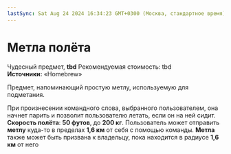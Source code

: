 ```yaml
---
lastSync: Sat Aug 24 2024 16:34:23 GMT+0300 (Москва, стандартное время)
---
```

# Метла полёта

Чудесный предмет, **tbd**
Рекомендуемая стоимость: tbd
**Источники:** «Homebrew»

Предмет, напоминающий простую метлу, используемую для подметания.

При произнесении командного слова, выбранного пользователем, она начнет парить и позволит пользователю летать, если он на ней сидит. **Скорость полёта**: **50 футов**, до **200 кг**. Пользователь может отправить **метлу** куда-то в пределах **1,6 км** от себя с помощью команды. **Метла** также может быть призвана к владельцу, пока находится в радиусе **1,6 км** от него